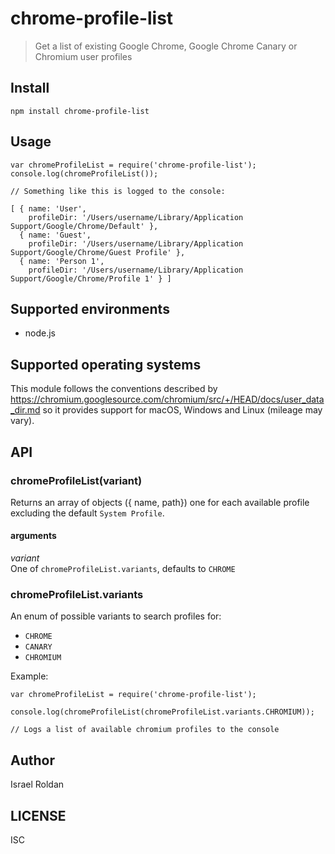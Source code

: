 # chrome-profile-list
> Get a list of existing Google Chrome, Google Chrome Canary or Chromium user profiles

## Install
```
npm install chrome-profile-list
```

## Usage
```
var chromeProfileList = require('chrome-profile-list');
console.log(chromeProfileList());

// Something like this is logged to the console:

[ { name: 'User',
    profileDir: '/Users/username/Library/Application Support/Google/Chrome/Default' },
  { name: 'Guest',
    profileDir: '/Users/username/Library/Application Support/Google/Chrome/Guest Profile' },
  { name: 'Person 1',
    profileDir: '/Users/username/Library/Application Support/Google/Chrome/Profile 1' } ]
```

## Supported environments

- node.js

## Supported operating systems

This module follows the conventions described by https://chromium.googlesource.com/chromium/src/+/HEAD/docs/user_data_dir.md
so it provides support for macOS, Windows and Linux (mileage may vary).

## API

### chromeProfileList(variant)

Returns an array of objects ({ name, path}) one for each available profile excluding the default `System Profile`.

#### arguments

*variant*   
One of `chromeProfileList.variants`, defaults to `CHROME`

### chromeProfileList.variants

An enum of possible variants to search profiles for:

- `CHROME`
- `CANARY`
- `CHROMIUM`

Example:

```
var chromeProfileList = require('chrome-profile-list');

console.log(chromeProfileList(chromeProfileList.variants.CHROMIUM));

// Logs a list of available chromium profiles to the console
```

## Author

Israel Roldan

## LICENSE

ISC